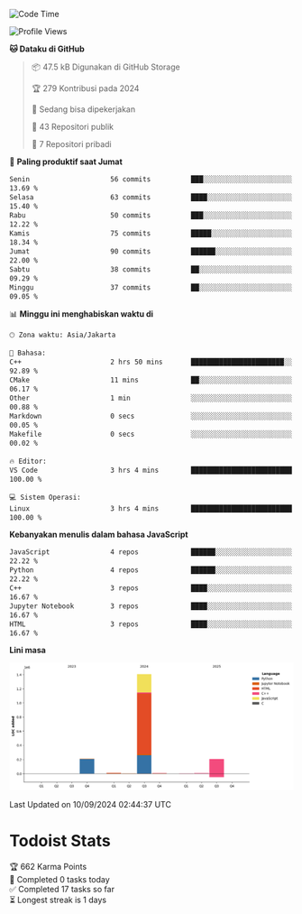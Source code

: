 <!--START_SECTION:waka-->
![Code Time](http://img.shields.io/badge/Code%20Time-32%20hrs%201%20min-blue)

![Profile Views](http://img.shields.io/badge/Profil%20dilihat-6-blue)

**🐱 Dataku di GitHub** 

> 📦 47.5 kB Digunakan di GitHub Storage 
 > 
> 🏆 279 Kontribusi pada 2024
 > 
> 💼 Sedang bisa dipekerjakan
 > 
> 📜 43 Repositori publik 
 > 
> 🔑 7 Repositori pribadi 
 > 
📅 **Paling produktif saat Jumat** 

```text
Senin                    56 commits          ███░░░░░░░░░░░░░░░░░░░░░░   13.69 % 
Selasa                   63 commits          ████░░░░░░░░░░░░░░░░░░░░░   15.40 % 
Rabu                     50 commits          ███░░░░░░░░░░░░░░░░░░░░░░   12.22 % 
Kamis                    75 commits          █████░░░░░░░░░░░░░░░░░░░░   18.34 % 
Jumat                    90 commits          ██████░░░░░░░░░░░░░░░░░░░   22.00 % 
Sabtu                    38 commits          ██░░░░░░░░░░░░░░░░░░░░░░░   09.29 % 
Minggu                   37 commits          ██░░░░░░░░░░░░░░░░░░░░░░░   09.05 % 
```


📊 **Minggu ini menghabiskan waktu di** 

```text
🕑︎ Zona waktu: Asia/Jakarta

💬 Bahasa: 
C++                      2 hrs 50 mins       ███████████████████████░░   92.89 % 
CMake                    11 mins             ██░░░░░░░░░░░░░░░░░░░░░░░   06.17 % 
Other                    1 min               ░░░░░░░░░░░░░░░░░░░░░░░░░   00.88 % 
Markdown                 0 secs              ░░░░░░░░░░░░░░░░░░░░░░░░░   00.05 % 
Makefile                 0 secs              ░░░░░░░░░░░░░░░░░░░░░░░░░   00.02 % 

🔥 Editor: 
VS Code                  3 hrs 4 mins        █████████████████████████   100.00 % 

💻 Sistem Operasi: 
Linux                    3 hrs 4 mins        █████████████████████████   100.00 % 
```

**Kebanyakan menulis dalam bahasa JavaScript** 

```text
JavaScript               4 repos             ██████░░░░░░░░░░░░░░░░░░░   22.22 % 
Python                   4 repos             ██████░░░░░░░░░░░░░░░░░░░   22.22 % 
C++                      3 repos             ████░░░░░░░░░░░░░░░░░░░░░   16.67 % 
Jupyter Notebook         3 repos             ████░░░░░░░░░░░░░░░░░░░░░   16.67 % 
HTML                     3 repos             ████░░░░░░░░░░░░░░░░░░░░░   16.67 % 
```



**Lini masa**

![Lines of Code chart](https://raw.githubusercontent.com/yusuf601/yusuf601/main/assets/bar_graph.png)


 Last Updated on 10/09/2024 02:44:37 UTC
<!--END_SECTION:waka-->
# Todoist Stats

<!-- TODO-IST:START -->
🏆  662 Karma Points           
🌸  Completed 0 tasks today           
✅  Completed 17 tasks so far           
⏳  Longest streak is 1 days
<!-- TODO-IST:END -->
